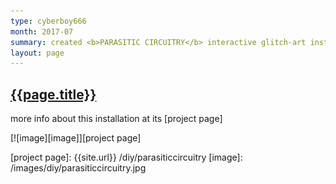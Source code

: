 ```yaml
---
type: cyberboy666
month: 2017-07
summary: created <b>PARASITIC CIRCUITRY</b> interactive glitch-art installation
layout: page
---
```


## [ {{page.title}} ]({{page.url}})

more info about this installation at its [project page]

[![image][image]][project page]

[project page]: {{site.url}} /diy/parasiticcircuitry
[image]: /images/diy/parasiticcircuitry.jpg